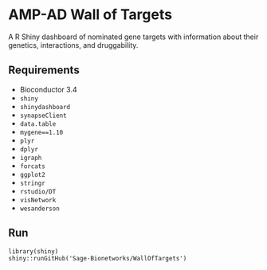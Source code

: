 # AMP-AD Wall of Targets

A R Shiny dashboard of nominated gene targets with information about their genetics, interactions, and druggability.

## Requirements

- Bioconductor 3.4
- `shiny`
- `shinydashboard`
- `synapseClient`
- `data.table`
- `mygene==1.10`
- `plyr`
- `dplyr`
- `igraph`
- `forcats`
- `ggplot2`
- `stringr`
- `rstudio/DT`
- `visNetwork`
- `wesanderson`

## Run

```
library(shiny)
shiny::runGitHub('Sage-Bionetworks/WallOfTargets')
```
